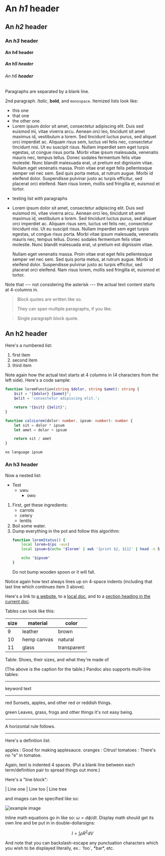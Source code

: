 # An *h1* **header**
## An *h2* **header**
### An *h3* **header**
#### An *h4* **header**
##### An *h5* **header**
###### An *h6* **header**

Paragraphs are separated by a blank line.

2nd paragraph. *Italic*, **bold**, and `monospace`. Itemized lists
look like:

* this one
* that one
* the other one
* Lorem ipsum dolor sit amet, consectetur adipiscing elit. Duis sed euismod mi, vitae viverra arcu.
  Aenean orci leo, tincidunt sit amet maximus id, vestibulum a lorem. 
  Sed tincidunt luctus purus, sed aliquet orci imperdiet ac.
  Aliquam risus sem, luctus vel felis nec, consectetur tincidunt nisi. Ut eu suscipit risus.
  Nullam imperdiet sem eget turpis egestas, ut congue risus porta.
  Morbi vitae ipsum malesuada, venenatis mauris nec, tempus tellus. Donec sodales fermentum felis vitae molestie.
  Nunc blandit malesuada erat, ut pretium est dignissim vitae.
  Nullam eget venenatis massa. Proin vitae erat eget felis pellentesque semper vel nec sem. 
  Sed quis porta metus, at rutrum augue. Morbi id eleifend dolor.
  Suspendisse pulvinar justo ac turpis efficitur, sed placerat orci eleifend.
  Nam risus lorem, mollis sed fringilla et, euismod et tortor.

- testing list with paragraphs
- Lorem ipsum dolor sit amet, consectetur adipiscing elit. Duis sed euismod mi, vitae viverra arcu.
  Aenean orci leo, tincidunt sit amet maximus id, vestibulum a lorem.
  Sed tincidunt luctus purus, sed aliquet orci imperdiet ac.
  Aliquam risus sem, luctus vel felis nec, consectetur tincidunt nisi. Ut eu suscipit risus.
  Nullam imperdiet sem eget turpis egestas, ut congue risus porta.
  Morbi vitae ipsum malesuada, venenatis mauris nec, tempus tellus. Donec sodales fermentum felis vitae molestie.
  Nunc blandit malesuada erat, ut pretium est dignissim vitae.

  Nullam eget venenatis massa. Proin vitae erat eget felis pellentesque semper vel nec sem.
  Sed quis porta metus, at rutrum augue. Morbi id eleifend dolor.
  Suspendisse pulvinar justo ac turpis efficitur, sed placerat orci eleifend.
  Nam risus lorem, mollis sed fringilla et, euismod et tortor.

Note that --- not considering the asterisk --- the actual text
content starts at 4-columns in.

> Block quotes are
> written like so.
>
> They can span multiple paragraphs,
> if you like.


> Single paragraph block quote.

## An h2 header

Here's a numbered list:

1. first item
2. second item
3. third item

Note again how the actual text starts at 4 columns in (4 characters
from the left side). Here's a code sample:

```php
function loremFunction(string $dolor, string $amet): string {
    $sit = "{$dolor} {$amet}";
    $elit = 'consectetur adipiscing elit.';

    return "{$sit} {$elit}";
}
```

```typescript
function calcLorem(dolor: number, ipsum: number): number {
    let sit = dolor * ipsum
    let amet = dolor + ipsum

    return sit / amet
}
```

```
no language ipsum
```

### An h3 header

Now a nested list:

* Test
  * uwu
    * owo

1.  First, get these ingredients:
    * carrots
    * celery
    * lentils
2.  Boil some water.
3.  Dump everything in the pot and follow
    this algorithm:
    ```bash
    function loremStatus() {
        local lorem=$(ps -aux)
        local ipsum=$(echo "$lorem" | awk '{print $2, $11}' | head -n 5)

        echo "$ipsum"
    }
    ```
    Do not bump wooden spoon or it will fall.

Notice again how text always lines up on 4-space indents (including
that last line which continues item 3 above).

Here's a link to [a website](https://example.org), to a [local
doc](/), and to a [section heading in the current
doc](#an-h2-header).

Tables can look like this:

| size | material    | color       |
|------|-------------|-------------|
| 9    | leather     | brown       |
| 10   | hemp canvas | natural     |
| 11   | glass       | transparent |

Table: Shoes, their sizes, and what they're made of

(The above is the caption for the table.) Pandoc also supports
multi-line tables:

--------  -----------------------
keyword   text
--------  -----------------------
red       Sunsets, apples, and
other red or reddish
things.

green     Leaves, grass, frogs
and other things it's
not easy being.
--------  -----------------------

A horizontal rule follows.

***

Here's a definition list:

apples
: Good for making applesauce.
oranges
: Citrus!
tomatoes
: There's no "e" in tomatoe.

Again, text is indented 4 spaces. (Put a blank line between each
term/definition pair to spread things out more.)

Here's a "line block":

| Line one
|   Line too
| Line tree

and images can be specified like so:

![example image](example-image.jpg "An exemplary image")

Inline math equations go in like so: $\omega = d\phi / dt$. Display
math should get its own line and be put in in double-dollarsigns:

$$I = \int \rho R^{2} dV$$

And note that you can backslash-escape any punctuation characters
which you wish to be displayed literally, ex.: \`foo\`, \*bar\*, etc.